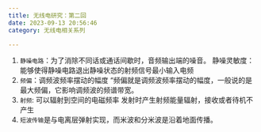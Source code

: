 ```yaml
---
title: 无线电研究：第二回
date: 2023-09-13 20:56:46
category: 无线电相关系列

---
```


1. `静噪电路`：为了消除不同话或通话间歇时，音频输出端的噪音。
静噪灵敏度： 能够使得静噪电路退出静噪状态的射频信号最小输入电频
2. `频偏`：调频波频率摆动的幅度
“频偏就是调频波频率摆动的幅度，一般说的是最大频偏，它影响调频波的频谱带宽。
3. `射频`: 可以辐射到空间的电磁频率
发射时产生射频能量辐射，接收或者待机不产生
4. `短波传输`是与电离层弹射实现，而米波和分米波是沿着地面传播。